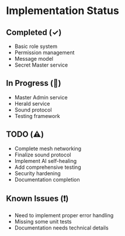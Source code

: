 # Implementation Status

## Completed (✓)
- Basic role system
- Permission management
- Message model
- Secret Master service

## In Progress (🔄)
- Master Admin service
- Herald service
- Sound protocol
- Testing framework

## TODO (⚠️)
- Complete mesh networking
- Finalize sound protocol
- Implement AI self-healing
- Add comprehensive testing
- Security hardening
- Documentation completion

## Known Issues (❗)
- Need to implement proper error handling
- Missing some unit tests
- Documentation needs technical details 